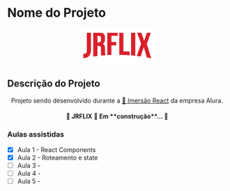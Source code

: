 # Nome do Projeto 
<div align='center'>
<img src='./src/assets/img/logo.png' alt='JRFLIX' />
</div>

## Descrição do Projeto
<p align="center">Projeto sendo desenvolvido durante a <a href="https://www.alura.com.br/imersao-react/">🔗 Imersão React</a> da empresa Alura.</p>

<h4 align="center"> 
	🚧  JRFLIX 🚀 Em **construção**...  🚧
</h4>

### Aulas assistidas

- [x] Aula 1 - React Components
- [x] Aula 2 - Roteamento e state
- [ ] Aula 3 - 
- [ ] Aula 4 - 
- [ ] Aula 5 - 
